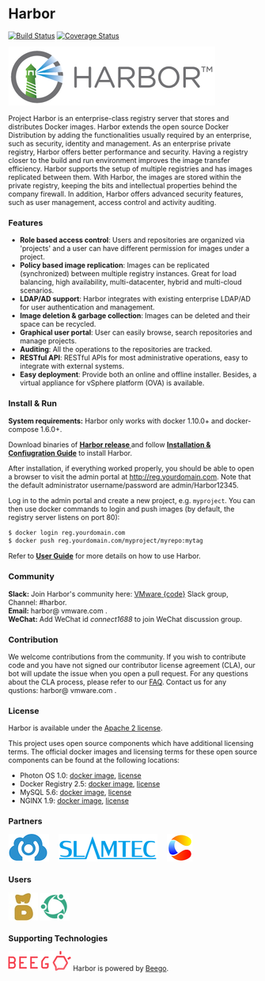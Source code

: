# Harbor

[![Build Status](https://travis-ci.org/vmware/harbor.svg?branch=master)](https://travis-ci.org/vmware/harbor)
[![Coverage Status](https://coveralls.io/repos/github/vmware/harbor/badge.svg?branch=dev)](https://coveralls.io/github/vmware/harbor?branch=dev)

<img alt="Harbor" src="docs/img/harbor_logo.png">

Project Harbor is an enterprise-class registry server that stores and distributes Docker images. Harbor extends the open source Docker Distribution by adding the functionalities usually required by an enterprise, such as security, identity and management. As an enterprise private registry, Harbor offers better performance and security. Having a registry closer to the build and run environment improves the image transfer efficiency. Harbor supports the setup of multiple registries and has images replicated between them. With Harbor, the images are stored within the private registry, keeping the bits and intellectual properties behind the company firewall. In addition, Harbor offers advanced security features, such as user management, access control and activity auditing.

### Features
* **Role based access control**: Users and repositories are organized via 'projects' and a user can have different permission for images under a project.
* **Policy based image replication**: Images can be replicated (synchronized) between multiple registry instances. Great for load balancing, high availability, multi-datacenter, hybrid and multi-cloud scenarios.
* **LDAP/AD support**: Harbor integrates with existing enterprise LDAP/AD for user authentication and management.
* **Image deletion & garbage collection**: Images can be deleted and their space can be recycled. 
* **Graphical user portal**: User can easily browse, search repositories and manage projects.
* **Auditing**: All the operations to the repositories are tracked.
* **RESTful API**: RESTful APIs for most administrative operations, easy to integrate with external systems.
* **Easy deployment**: Provide both an online and offline installer. Besides, a virtual appliance for vSphere platform (OVA) is available.

### Install & Run

**System requirements:**
Harbor only works with docker 1.10.0+ and docker-compose 1.6.0+.

Download binaries of **[Harbor release ](https://github.com/vmware/harbor/releases)** and follow **[Installation & Confiugration Guide](docs/installation_guide.md)** to install Harbor.

After installation, if everything worked properly, you should be able to open a browser to visit the admin portal at http://reg.yourdomain.com. Note that the default administrator username/password are admin/Harbor12345.

Log in to the admin portal and create a new project, e.g. `myproject`. You can then use docker commands to login and push images (by default, the registry server listens on port 80):
```sh
$ docker login reg.yourdomain.com
$ docker push reg.yourdomain.com/myproject/myrepo:mytag
```

Refer to **[User Guide](docs/user_guide.md)** for more details on how to use Harbor.


### Community
**Slack:** Join Harbor's community here: [VMware {code}](https://code.vmware.com/join/) Slack group, Channel: #harbor.  
**Email:** harbor@ vmware.com .  
**WeChat:** Add WeChat id *connect1688* to join WeChat discussion group. 

### Contribution
We welcome contributions from the community. If you wish to contribute code and you have not signed our contributor license agreement (CLA), our bot will update the issue when you open a pull request. For any questions about the CLA process, please refer to our [FAQ](https://cla.vmware.com/faq). Contact us for any qustions: harbor@ vmware.com .

### License
Harbor is available under the [Apache 2 license](LICENSE).

This project uses open source components which have additional licensing terms.  The official docker images and licensing terms for these open source components can be found at the following locations:

* Photon OS 1.0: [docker image](https://hub.docker.com/_/photon/), [license](https://github.com/vmware/photon/blob/master/COPYING)
* Docker Registry 2.5: [docker image](https://hub.docker.com/_/registry/), [license](https://github.com/docker/distribution/blob/master/LICENSE)
* MySQL 5.6: [docker image](https://hub.docker.com/_/mysql/), [license](https://github.com/docker-library/mysql/blob/master/LICENSE)
* NGINX 1.9: [docker image](https://hub.docker.com/_/nginx/), [license](https://github.com/nginxinc/docker-nginx/blob/master/LICENSE)

### Partners
<a href="https://www.shurenyun.com/" border="0" target="_blank"><img alt="DataMan" src="docs/img/dataman.png"></a> &nbsp; &nbsp; <a href="http://www.slamtec.com" target="_blank" border="0"><img alt="SlamTec" src="docs/img/slamteclogo.png"></a>
&nbsp; &nbsp; <a href="https://www.caicloud.io" border="0"><img alt="CaiCloud" src="docs/img/caicloudLogoWeb.png"></a>

### Users
<a href="https://www.madailicai.com/" border="0" target="_blank"><img alt="MaDaiLiCai" src="docs/img/UserMaDai.jpg"></a> <a href="https://www.dianrong.com/" border="0" target="_blank"><img alt="Dianrong" src="docs/img/dianrong.png"></a>

### Supporting Technologies
<img alt="beego" src="docs/img/beegoLogo.png"> Harbor is powered by <a href="http://beego.me/">Beego</a>.
